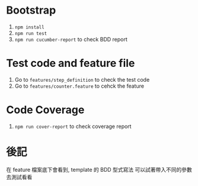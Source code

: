 # Bootstrap
1. `npm install`
2. `npm run test`
3. `npm run cucumber-report` to check BDD report

# Test code and feature file
1. Go to `features/step_definition` to check the test code 
2. Go to `features/counter.feature` to cehck the feature

# Code Coverage

1. `npm run cover-report` to check coverage report

# 後記
在 feature 檔案底下會看到, template 的 BDD 型式寫法
可以試著帶入不同的參數去測試看看